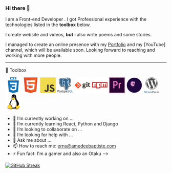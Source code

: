 ### Hi there 👋




I am a Front-end Developer . I got Professional experience with the technologies listed in the **toolbox** below.

I create website and videos, **but** I also write poems and some stories.

I managed to create an online presence with my [Portfolio](https://amedeebaptiste.com) and my [YouTube] channel, which will be available soon. Looking forward to reaching and working with more people.

---

🧰 Toolbox

<img src="https://github.com/devicons/devicon/blob/master/icons/css3/css3-plain-wordmark.svg" alt="CSS" width="50" height="50"/> <img src="https://github.com/devicons/devicon/blob/master/icons/html5/html5-original.svg" alt="HTML" width="50" height="50"/> <img src="https://github.com/devicons/devicon/blob/master/icons/javascript/javascript-original.svg" alt="JavaScript" width="50" height="50"/> <img src="https://github.com/devicons/devicon/blob/master/icons/postgresql/postgresql-original-wordmark.svg" alt="PostgreSQL" width="50" height="50"/> <img src="https://github.com/devicons/devicon/blob/master/icons/git/git-original-wordmark.svg" alt="Git" width="50" height="50"/> <img src="https://github.com/devicons/devicon/blob/master/icons/npm/npm-original-wordmark.svg" alt="npm" width="50" height="50"/> <img src="https://github.com/devicons/devicon/blob/master/icons/premierepro/premierepro-original.svg" alt="PremierePro" width="50" height="50"/> 
<img src="https://github.com/devicons/devicon/blob/master/icons/aftereffects/aftereffects-original.svg" alt="AfterEffect" width="50" height="50"/> <img src="https://github.com/devicons/devicon/blob/master/icons/wordpress/wordpress-original.svg" alt="Wordpress" width="50" height="50"/> <img src="https://github.com/devicons/devicon/blob/master/icons/linux/linux-original.svg" alt="Linux" width="50" height="50"/>



- 🔭 I’m currently working on ...
- 🌱 I’m currently learning React, Python and Django
- 👯 I’m looking to collaborate on ...
- 🤔 I’m looking for help with ...
- 💬 Ask me about ...
- 📫 How to reach me: erns@amedeebaptiste.com
- ⚡ Fun fact: I'm a gamer and also an Otaku
-->

[![GitHub Streak](https://streak-stats.demolab.com/?user=Uzumakos)](https://git.io/streak-stats)

